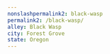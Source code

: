 ```yaml
---
﻿nonslashpermalink2: black-wasp
permalink2: /black-wasp/
alley: Black Wasp
city: Forest Grove
state: Oregon
---
```

